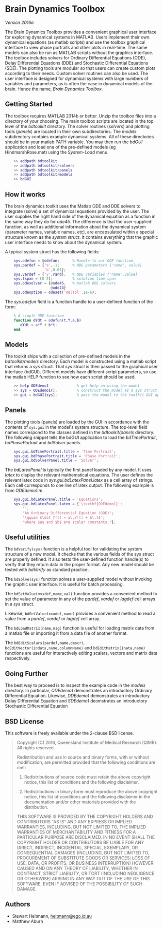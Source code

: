 # Brain Dynamics Toolbox
*Version 2016a* 

The Brain Dynamics Toolbox provides a convenient graphical user interface for exploring dynamical systems in MATLAB.  Users implement their own dynamical equations (as matlab scripts) and use the toolbox graphical interface to view phase portraits and other plots in real-time. The same models can also be run as MATLAB scripts without the graphics interface. The toolbox includes solvers for Ordinary Differential Equations (ODE), Delay Differential Equations (DDE) and Stochastic Differential Equations (SDE). The plotting tools are modular so that users can create custom plots according to their needs. Custom solver routines can also be used. The user interface is designed for dynamical systems with large numbers of variables and parameters, as is often the case in dynamical models of the brain. Hence the name, *Brain Dynamics Toolbox*.

## Getting Started
The toolbox requires MATLAB 2014b or better. Unzip the toolbox files into a directory of your choosing. The main toolbox scripts are located in the top level of the *bdtoolkit* directory. The solver routines (*solvers*) and plotting tools (*panels*) are located in their own subdirectories.  The *models* subdirectory contains example dynamical systems. All of these directories should be in your matlab PATH variable. You may then run the *bdGUI* application and load one of the pre-defined models (eg HindmarshRose.mat) using the *System-Load* menu.

```matlab
    >> addpath bdtoolkit
    >> addpath bdtoolkit/solvers
    >> addpath bdtoolkit/panels
    >> addpath bdtoolkit/models
    >> bdGUI
```

## How it works
The brain dynamics toolkit uses the Matlab ODE and DDE solvers to integrate (solve) a set of dynamical equations provided by the user. The user supplies the right hand side of the dynamical equation as a function in the same way they do for *ode45*. The difference is that the user-supplied function, as well as additional information about the dynamical system (parameter names, variable names, etc), are encapsulated within a special structure known as the *system struct*. It contains everything that the graphic user interface needs to know about the dynamical system. 

A typical system struct has the following fields:

```matlab
    sys.odefun = @odefun;      % Handle to our ODE function
    sys.pardef = {'a',-1;      % ODE parameters {'name', value}
                  'b',0.01};
    sys.vardef = {'y',rand};   % ODE variables {'name',value}
    sys.tspan = [0 5];         % solution time span    
    sys.odesolver = {@ode45,   % matlab ODE solvers
                     @ode23} 
    sys.odeoption = odeset('RelTol',1e-6);
```

The *sys.odefun* field is a function handle to a user-defined function of the form:

```matlab
    % A simple ODE function
    function dYdt = odefun(t,Y,a,b)  
       dYdt = a*Y + b*t;
    end
```


## Models
The toolkit ships with a collection of pre-defined models in the *bdtoolkit/models* directory. Each model is constructed using a matlab script that returns a *sys* struct. That *sys* struct is then passed to the graphical user interface (bdGUI). Different models have different script parameters, so use the matlab HELP function to see how each script should be used. 

```matlab
    >> help ODEdemo1             % get help on using the model
    >> sys = ODEdemo1();         % construct the model as a sys struct
    >> gui = bdGUI(sys);         % pass the model to the toolkit GUI application
```

## Panels

The plotting tools (panels) are loaded by the GUI in accordance with the contents of `sys.gui` in the model's system structure. The top-level field names correspond to the classes defined in the *bdtoolkit/panels* directory. The following snippet tells the bdGUI application to load the *bdTimePortrait*, *bdPhasePortrait* and *bdSolver* panels.

```matlab
    sys.gui.bdTimePortrait.title = 'Time Portrait';
    sys.gui.bdPhasePortrait.title = 'Phase Portrait';
    sys.gui.bdSolverPanel.title = 'Solver';
```

The *bdLatexPanel* is typically the first panel loaded by any model. It uses *latex* to display the relevant mathematical equations. The user defines the relevant latex code in *sys.gui.bdLatexPanel.latex* as a cell array of strings. Each cell corresponds to one line of latex output. The following example is from *ODEdemo1.m*.

```matlab
    sys.gui.bdLatexPanel.title = 'Equations'; 
    sys.gui.bdLatexPanel.latex = {'\textbf{ODEdemo1}';
        '';
        'An Ordinary Differential Equation (ODE)';
        '\qquad $\dot Y(t) = a\,Y(t) + b\,t$';
        'where $a$ and $b$ are scalar constants.'};
```

## Useful utilities
The `bdVerify(sys)` function is a helpful tool for validating the system structure of a new model. It checks that the various fields of the sys struct are properly defined. It also tests the user-defined function handle(s) to verify that they return data in the proper format. Any new model should be tested with *bdVerify* as standard practice.

The `bdSolve(sys)` function solves a user-supplied model without invoking the graphic user interface. It is useful for batch processing.

The `bdSetValue(xxxdef,name,val)` function provides a convenient method to set the value of parameter in any of the *pardef*, *vardef* or *lagdef* cell arrays in a *sys* struct. 

Likewise, `bdGetValue(xxxdef,name)` provides a convenient method to read a value from a *pardef*, *vardef* or *lagdef* cell array.
  
The `bdLoadMatrix(name,msg)` function is useful for loading matrix data from a matlab file or importing it from a data file of another format.

The `bdEditScalars(pardef,name,descr)`, `bdEditVector(indata,name,columnName)` and `bdEditMatrix(inata,name)` functions are useful for interactively editing scalars, vectors and matrix data respectively.

## Going Further
The best way to proceed is to inspect the example code in the *models* directory. In particular, *ODEdemo1* demonstrates an introductory Ordinary Differential Equation. Likewise, *DDEdemo1* demonstrates an introductory Delay Differential Equation and *SDEdemo1* deomstrates an introductory Stochastic Differential Equation

## BSD License
This software is freely available under the 2-clause BSD license.  

> Copyright (C) 2016, Queensland Institute of Medical Research (QIMR).
> All rights reserved.
> 
> Redistribution and use in source and binary forms, with or without modification, are permitted provided that the following conditions are met:
> 
>1. Redistributions of source code must retain the above copyright notice, this list of conditions and the following disclaimer.
>
>2. Redistributions in binary form must reproduce the above copyright notice, this list of conditions and the following disclaimer in the documentation and/or other materials provided with the distribution.
>
>THIS SOFTWARE IS PROVIDED BY THE COPYRIGHT HOLDERS AND CONTRIBUTORS "AS IS" AND ANY EXPRESS OR IMPLIED WARRANTIES, INCLUDING, BUT NOT LIMITED TO, THE IMPLIED WARRANTIES OF MERCHANTABILITY AND FITNESS FOR A PARTICULAR PURPOSE ARE DISCLAIMED. IN NO EVENT SHALL THE COPYRIGHT HOLDER OR CONTRIBUTORS BE LIABLE FOR ANY DIRECT, INDIRECT, INCIDENTAL, SPECIAL, EXEMPLARY, OR CONSEQUENTIAL DAMAGES (INCLUDING, BUT NOT LIMITED TO, PROCUREMENT OF SUBSTITUTE GOODS OR SERVICES; LOSS OF USE, DATA, OR PROFITS; OR BUSINESS INTERRUPTION) HOWEVER CAUSED AND ON ANY THEORY OF LIABILITY, WHETHER IN CONTRACT, STRICT LIABILITY, OR TORT (INCLUDING NEGLIGENCE OR OTHERWISE) ARISING IN ANY WAY OUT OF THE USE OF THIS SOFTWARE, EVEN IF ADVISED OF THE POSSIBILITY OF SUCH DAMAGE.

## Authors
* Stewart Heitmann, <heitmann@ego.id.au>
* Matthew Aburn

